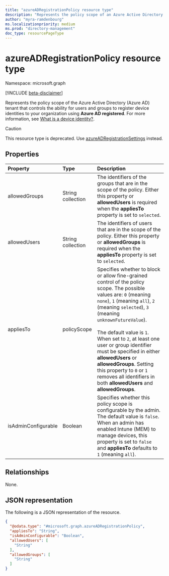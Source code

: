 ```yaml
---
title: "azureADRegistrationPolicy resource type"
description: "Represents the policy scope of an Azure Active Directory tenant that controls device registration using Azure AD registered."
author: "myra-ramdenbourg"
ms.localizationpriority: medium
ms.prod: "directory-management"
doc_type: resourcePageType
---
```

# azureADRegistrationPolicy resource type

Namespace: microsoft.graph

[!INCLUDE [beta-disclaimer](../../includes/beta-disclaimer.md)]

Represents the policy scope of the Azure Active Directory (Azure AD) tenant that controls the ability for users and groups to register device identities to your organization using **Azure AD registered**. For more information, see [What is a device identity?](/azure/active-directory/devices/overview).

> [!CAUTION]
> This resource type is deprecated. Use [azureADRegistrationSettings](../resources/azureadregistrationsettings.md) instead.
> 

## Properties

|Property|Type|Description|
|:---|:---|:---|
|allowedGroups|String collection| The identifiers of the groups that are in the scope of the policy. Either this property or **allowedUsers** is required when the **appliesTo** property is set to `selected`. |
|allowedUsers|String collection| The identifiers of users that are in the scope of the policy. Either this property or **allowedGroups** is required when the **appliesTo** property is set to `selected`. |
|appliesTo|policyScope|Specifies whether to block or allow fine-grained control of the policy scope. The possible values are: `0` (meaning `none`), `1` (meaning `all`), `2` (meaning `selected`), `3` (meaning `unknownFutureValue`). <br/><br/>The default value is `1`. When set to `2`, at least one user or group identifier must be specified in either **allowedUsers** or **allowedGroups**.  Setting this property to `0` or `1` removes all identifiers in both **allowedUsers** and **allowedGroups**.|
|isAdminConfigurable|Boolean|Specifies whether this policy scope is configurable by the admin. The default value is `false`. When an admin has enabled Intune (MEM) to manage devices, this property is set to `false` and **appliesTo** defaults to `1` (meaning `all`). |

## Relationships

None.

## JSON representation

The following is a JSON representation of the resource.
<!-- {
  "blockType": "resource",
  "@odata.type": "microsoft.graph.azureADRegistrationPolicy"
}
-->
``` json
{
  "@odata.type": "#microsoft.graph.azureADRegistrationPolicy",
  "appliesTo": "String",
  "isAdminConfigurable": "Boolean",
  "allowedUsers": [
    "String"
  ],
  "allowedGroups": [
    "String"
  ]
}
```

